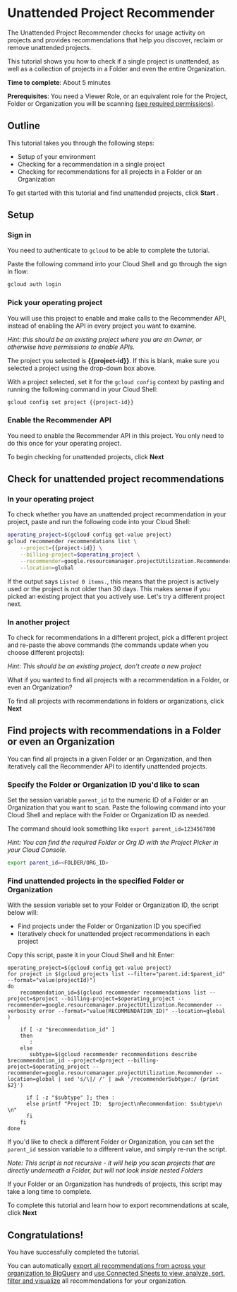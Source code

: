 # Unattended Project Recommender

The Unattended Project Recommender checks for usage activity on projects and provides recommendations that help you discover, reclaim or remove unattended projects.

This tutorial shows you how to check if a single project is unattended, as well as a collection of projects in a Folder and even the entire Organization.

**Time to complete**: About 5 minutes

**Prerequisites**: You need a Viewer Role, or an equivalent role for the Project, Folder or Organization you will be scanning [(see required permissions)](https://cloud.google.com/recommender/docs/unattended-project-recommender#required_iam_permissions).

## Outline

This tutorial takes you through the following steps:

- Setup of your environment
- Checking for a recommendation in a single project
- Checking for recommendations for all projects in a Folder or an Organization

To get started with this tutorial and find unattended projects, click **Start** .

## Setup

### Sign in

You need to authenticate to `gcloud` to be able to complete the tutorial.

Paste the following command into your Cloud Shell and go through the sign in flow:

```bash
gcloud auth login
```


### Pick your operating project

You will use this project to enable and make calls to the Recommender API, instead of enabling the API in every project you want to examine.

*Hint: this should be an existing project where you are an Owner, or otherwise have permissions to enable APIs.*

<walkthrough-project-setup billing="true"></walkthrough-project-setup>

The project you selected is **{{project-id}}**. If this is blank, make sure you selected a project using the drop-down box above.

With a project selected, set it for the `gcloud config` context by pasting and running the following command in your Cloud Shell:

```bash
gcloud config set project {{project-id}}
```

### Enable the Recommender API

You need to enable the Recommender API in this project. You only need to do this once for your operating project.

<walkthrough-enable-apis apis="recommender.googleapis.com"></walkthrough-enable-apis> 

To begin checking for unattended projects, click **Next** 

## Check for unattended project recommendations

### In your operating project

To check whether you have an unattended project recommendation in your project, paste and run the following code into your Cloud Shell:

```bash
operating_project=$(gcloud config get-value project)
gcloud recommender recommendations list \
    --project={{project-id}} \
    --billing-project=$operating_project \
    --recommender=google.resourcemanager.projectUtilization.Recommender \
    --location=global
```

If the output says `Listed 0 items.`, this means that the project is actively used or the project is not older than 30 days. This makes sense if you picked an existing project that you actively use. Let's try a different project next.

### In another project

To check for recommendations in a different project, pick a different project and re-paste the above commands (the commands update when you choose different projects):

*Hint: This should be an existing project, don't create a new project*

<walkthrough-project-setup></walkthrough-project-setup>

What if you wanted to find all projects with a recommendation in a Folder, or even an Organization? 

To find all projects with recommendations in folders or organizations, click **Next**

## Find projects with recommendations in a Folder or even an Organization

You can find all projects in a given Folder or an Organization, and then iteratively call the Recommender API to identify unattended projects.

### Specify the Folder or Organization ID you'd like to scan

Set the session variable `parent_id` to the numeric ID of a Folder or an Organization that you want to scan. Paste the following command into your Cloud Shell and replace with the Folder or Organization ID as needed. 

The command should look something like `export parent_id=1234567890`

*Hint: You can find the required Folder or Org ID with the <walkthrough-spotlight-pointer spotlightId="purview-switcher">Project Picker</walkthrough-spotlight-pointer> in your Cloud Console.*

```sh
export parent_id=<FOLDER/ORG_ID>
```

### Find unattended projects in the specified Folder or Organization

With the session variable set to your Folder or Organization ID, the script below will:
- Find projects under the Folder or Organization ID you specified
- Iteratively check for unattended project recommendations in each project

Copy this script, paste it in your Cloud Shell and hit Enter:

```none
operating_project=$(gcloud config get-value project)
for project in $(gcloud projects list --filter="parent.id:$parent_id" --format="value(projectId)") 
do
    recommendation_id=$(gcloud recommender recommendations list --project=$project --billing-project=$operating_project --recommender=google.resourcemanager.projectUtilization.Recommender --verbosity error --format="value(RECOMMENDATION_ID)" --location=global )
    
    if [ -z "$recommendation_id" ]
    then
       :
    else
       subtype=$(gcloud recommender recommendations describe $recommendation_id --project=$project --billing-project=$operating_project --recommender=google.resourcemanager.projectUtilization.Recommender --location=global | sed 's/\|/ /' | awk '/recommenderSubtype:/ {print $2}')

      if [ -z "$subtype" ]; then : 
      else printf "Project ID:  $project\nRecommendation: $subtype\n \n"
      fi
    fi
done
```

If you'd like to check a different Folder or Organization, you can set the `parent_id` session variable to a different value, and simply re-run the script.

*Note: This script is not recursive - it will help you scan projects that are directly underneath a Folder, but will not look inside nested Folders*

If your Folder or an Organization has hundreds of projects, this script may take a long time to complete. 

To complete this tutorial and learn how to export recommendations at scale, click **Next**

## Congratulations!

You have successfully completed the tutorial.

You can automatically [export all recommendations from across your organization to BigQuery](https://cloud.google.com/recommender/docs/bq-export/export-recommendations-to-bq) and [use Connected Sheets to view, analyze, sort, filter and visualize](https://cloud.google.com/bigquery/docs/connected-sheets) all recommendations for your organization.

<walkthrough-conclusion-trophy></walkthrough-conclusion-trophy>